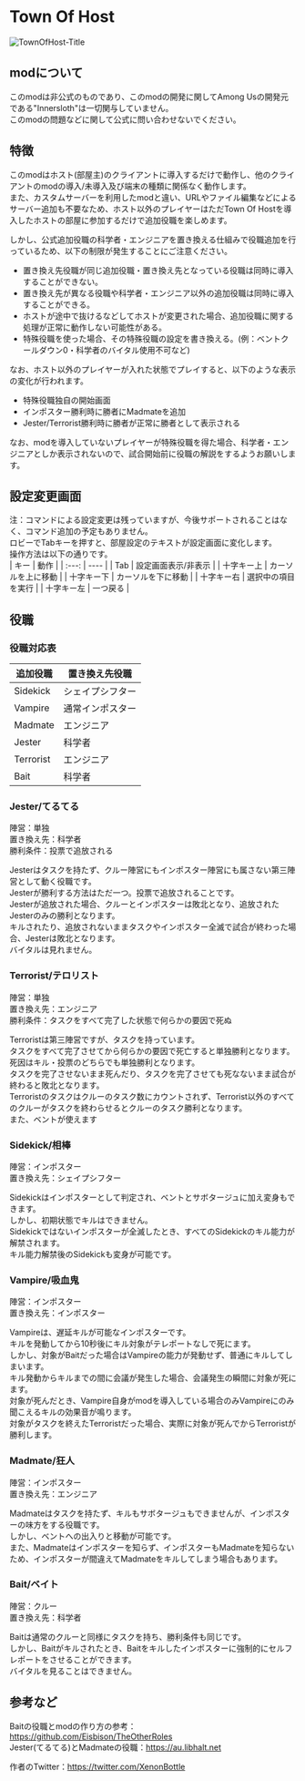 # Town Of Host
![TownOfHost-Title](https://user-images.githubusercontent.com/51523918/147845737-440bc415-0d0f-42eb-b1d4-6aab36937bd4.jpg)

## modについて

このmodは非公式のものであり、このmodの開発に関してAmong Usの開発元である"Innersloth"は一切関与していません。<br>
このmodの問題などに関して公式に問い合わせないでください。<br>

## 特徴

このmodはホスト(部屋主)のクライアントに導入するだけで動作し、他のクライアントのmodの導入/未導入及び端末の種類に関係なく動作します。<br>
また、カスタムサーバーを利用したmodと違い、URLやファイル編集などによるサーバー追加も不要なため、ホスト以外のプレイヤーはただTown Of Hostを導入したホストの部屋に参加するだけで追加役職を楽しめます。<br>

しかし、公式追加役職の科学者・エンジニアを置き換える仕組みで役職追加を行っているため、以下の制限が発生することにご注意ください。<br>

- 置き換え先役職が同じ追加役職・置き換え先となっている役職は同時に導入することができない。
- 置き換え先が異なる役職や科学者・エンジニア以外の追加役職は同時に導入することができる。
- ホストが途中で抜けるなどしてホストが変更された場合、追加役職に関する処理が正常に動作しない可能性がある。
- 特殊役職を使った場合、その特殊役職の設定を書き換える。(例：ベントクールダウン0・科学者のバイタル使用不可など)

なお、ホスト以外のプレイヤーが入れた状態でプレイすると、以下のような表示の変化が行われます。<br>

- 特殊役職独自の開始画面
- インポスター勝利時に勝者にMadmateを追加
- Jester/Terrorist勝利時に勝者が正常に勝者として表示される

なお、modを導入していないプレイヤーが特殊役職を得た場合、科学者・エンジニアとしか表示されないので、試合開始前に役職の解説をするようお願いします。<br>

## 設定変更画面
注：コマンドによる設定変更は残っていますが、今後サポートされることはなく、コマンド追加の予定もありません。<br>
ロビーでTabキーを押すと、部屋設定のテキストが設定画面に変化します。<br>
操作方法は以下の通りです。<br>
| キー | 動作 |
| :---: | ---- |
| Tab | 設定画面表示/非表示 |
| 十字キー上 | カーソルを上に移動 |
| 十字キー下 | カーソルを下に移動 |
| 十字キー右 | 選択中の項目を実行 |
| 十字キー左 | 一つ戻る |

## 役職

### 役職対応表
| 追加役職 | 置き換え先役職 |
| ---- | ---- |
| Sidekick | シェイプシフター |
| Vampire | 通常インポスター |
| Madmate | エンジニア |
| Jester | 科学者 |
| Terrorist | エンジニア |
| Bait | 科学者 |

### Jester/てるてる

陣営：単独<br>
置き換え先：科学者<br>
勝利条件：投票で追放される<br>

Jesterはタスクを持たず、クルー陣営にもインポスター陣営にも属さない第三陣営として動く役職です。<br>
Jesterが勝利する方法はただ一つ。投票で追放されることです。<br>
Jesterが追放された場合、クルーとインポスターは敗北となり、追放されたJesterのみの勝利となります。<br>
キルされたり、追放されないままタスクやインポスター全滅で試合が終わった場合、Jesterは敗北となります。<br>
バイタルは見れません。

### Terrorist/テロリスト

陣営：単独<br>
置き換え先：エンジニア<br>
勝利条件：タスクをすべて完了した状態で何らかの要因で死ぬ<br>

Terroristは第三陣営ですが、タスクを持っています。<br>
タスクをすべて完了させてから何らかの要因で死亡すると単独勝利となります。<br>
死因はキル・投票のどちらでも単独勝利となります。<br>
タスクを完了させないまま死んだり、タスクを完了させても死なないまま試合が終わると敗北となります。<br>
Terroristのタスクはクルーのタスク数にカウントされず、Terrorist以外のすべてのクルーがタスクを終わらせるとクルーのタスク勝利となります。<br>
また、ベントが使えます<br>

### Sidekick/相棒

陣営：インポスター<br>
置き換え先：シェイプシフター<br>

Sidekickはインポスターとして判定され、ベントとサボタージュに加え変身もできます。<br>
しかし、初期状態でキルはできません。<br>
Sidekickではないインポスターが全滅したとき、すべてのSidekickのキル能力が解禁されます。<br>
キル能力解禁後のSidekickも変身が可能です。<br>

### Vampire/吸血鬼

陣営：インポスター<br>
置き換え先：インポスター<br>

Vampireは、遅延キルが可能なインポスターです。<br>
キルを発動してから10秒後にキル対象がテレポートなしで死にます。<br>
しかし、対象がBaitだった場合はVampireの能力が発動せず、普通にキルしてしまいます。<br>
キル発動からキルまでの間に会議が発生した場合、会議発生の瞬間に対象が死にます。<br>
対象が死んだとき、Vampire自身がmodを導入している場合のみVampireにのみ聞こえるキルの効果音が鳴ります。<br>
対象がタスクを終えたTerroristだった場合、実際に対象が死んでからTerroristが勝利します。<br>

### Madmate/狂人

陣営：インポスター<br>
置き換え先：エンジニア<br>

Madmateはタスクを持たず、キルもサボタージュもできませんが、インポスターの味方をする役職です。<br>
しかし、ベントへの出入りと移動が可能です。<br>
また、Madmateはインポスターを知らず、インポスターもMadmateを知らないため、インポスターが間違えてMadmateをキルしてしまう場合もあります。<br>

### Bait/ベイト

陣営：クルー<br>
置き換え先：科学者<br>

Baitは通常のクルーと同様にタスクを持ち、勝利条件も同じです。<br>
しかし、Baitがキルされたとき、Baitをキルしたインポスターに強制的にセルフレポートをさせることができます。<br>
バイタルを見ることはできません。<br>

## 参考など

Baitの役職とmodの作り方の参考：https://github.com/Eisbison/TheOtherRoles<br>
Jester(てるてる)とMadmateの役職：https://au.libhalt.net<br>



作者のTwitter：https://twitter.com/XenonBottle
